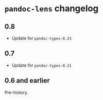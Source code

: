 # `pandoc-lens` changelog

## 0.8

* Update for `pandoc-types-0.23`

## 0.7

* Update for `pandoc-types-0.21`

## 0.6 and earlier

Pre-history.
